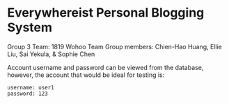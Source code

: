 Everywhereist Personal Blogging System 
==========
Group 3
Team: 1819 Wohoo Team
Group members: Chien-Hao Huang, Ellie Liu, Sai Yekula, & Sophie Chen

Account username and password can be viewed from the database, however, the account that would be ideal for testing is:
```
username: user1
password: 123
```
